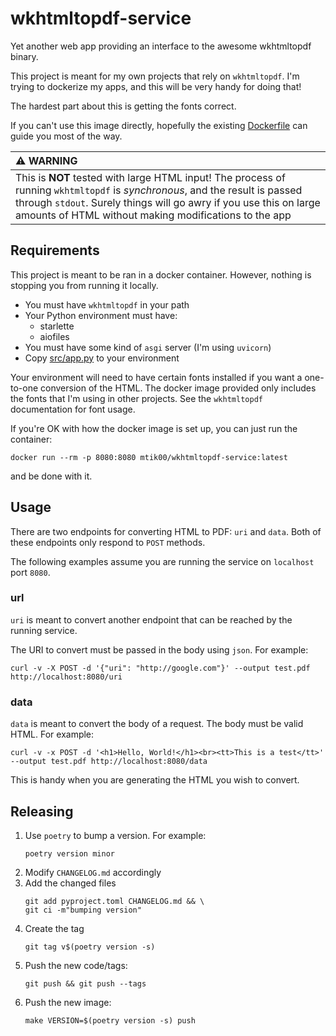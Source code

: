 # wkhtmltopdf-service
Yet another web app providing an interface to the awesome wkhtmltopdf binary.

This project is meant for my own projects that rely on `wkhtmltopdf`.  I'm trying
to dockerize my apps, and this will be very handy for doing that!

The hardest part about this is getting the fonts correct.

If you can't use this image directly, hopefully the existing [Dockerfile](Dockerfile) can guide you
most of the way.

| :warning: WARNING          |
|:---------------------------|
| This is **NOT** tested with large HTML input!  The process of running `wkhtmltopdf` is _synchronous_, and the result is passed through `stdout`.  Surely things will go awry if you use this on large amounts of HTML without making modifications to the app |

## Requirements
This project is meant to be ran in a docker container.  However, nothing is stopping you from running it locally.
*   You must have `wkhtmltopdf` in your path
*   Your Python environment must have:
    * starlette
    * aiofiles
*   You must have some kind of `asgi` server (I'm using `uvicorn`)
*   Copy [src/app.py](app.py) to your environment

Your environment will need to have certain fonts installed if you want a one-to-one conversion of the HTML.  The docker image provided only includes the fonts that I'm using in other projects.  See the `wkhtmltopdf` documentation for font usage.

If you're OK with how the docker image is set up, you can just run the container:

    docker run --rm -p 8080:8080 mtik00/wkhtmltopdf-service:latest

and be done with it.

## Usage

There are two endpoints for converting HTML to PDF: `uri` and `data`.  Both of these endpoints only respond to `POST` methods.

The following examples assume you are running the service on `localhost` port `8080`.

### url

`uri` is meant to convert another endpoint that can be reached by the running service.

The URI to convert must be passed in the body using `json`.  For example:

    curl -v -X POST -d '{"uri": "http://google.com"}' --output test.pdf http://localhost:8080/uri

### data

`data` is meant to convert the body of a request.  The body must be valid HTML.  For example:

    curl -v -x POST -d '<h1>Hello, World!</h1><br><tt>This is a test</tt>' --output test.pdf http://localhost:8080/data

This is handy when you are generating the HTML you wish to convert.

## Releasing

1. Use `poetry` to bump a version.  For example:  
    ```
    poetry version minor
    ```
2.  Modify `CHANGELOG.md` accordingly
3.  Add the changed files  
    ```
    git add pyproject.toml CHANGELOG.md && \
    git ci -m"bumping version"
    ```
4.  Create the tag  
    ```
    git tag v$(poetry version -s)
    ```
5.  Push the new code/tags:  
    ```
    git push && git push --tags
    ```
6.  Push the new image:  
    ```
    make VERSION=$(poetry version -s) push
    ```
